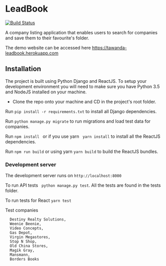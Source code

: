 # LeadBook

[![Build Status](https://travis-ci.org/tawanike/leadbook.svg?branch=master)](https://travis-ci.org/tawanike/leadbook)

A company listing application that enables users to search for companies and save them
to their favourite's folder.

The demo website can be accessed here https://tawanda-leadbook.herokuapp.com

## Installation

The project is built using Python Django and ReactJS. To setup your development
environment you will need to make sure you have Python 3.5 and NodeJS installed
on your machine.

* Clone the repo onto your machine and CD in the project's root folder.

Run ` pip install -r requirements.txt ` to install all Django dependencies.

Run ` python manage.py migrate ` to run migrations and load test data for companies.

Run ` npm install  ` or if you use yarn ` yarn install` to install all the ReactJS dependencies.

Run ` npm run build ` or using yarn ` yarn build ` to build the ReactJS bundles.


### Development server

The development server runs on ` http://localhost:8000 `

To run API tests ` python manage.py test`. All the tests are found in the tests folder.

To run tests for React ` yarn test `

Test companies

```
  Destiny Realty Solutions,
  Weenie Beenie,
  Video Concepts,
  Gas Depot,
  Virgin Megastores,
  Stop N Shop,
  Old China Stores,
  Magik Gray,
  Mansmann,
  Borders Books
```
